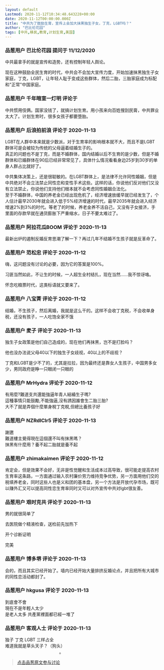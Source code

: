 ```yaml
---
layout: default
Lastmod: 2020-11-12T10:34:48.643228+00:00
date: 2020-11-12T00:00:00.000Z
title: "中共为了鼓励生育，宣传上会加大抹黑独生子女，丁克，LGBT吗？"
author: "巴比伦花园"
tags: [中共,移民,教育,计划生育,美国]
---
```



### 品葱用户 **巴比伦花园** 提问于 11/12/2020
    
中共最拿手的就是宣传和造势，还有控制年轻人舆论。  
  
现在这种鼓励全民生育的时代，中共会不会加大宣传力度，开始加速抹黑独生子女家庭，丁克，LGBT，让年轻人耻于变成这些群体，然后二胎，三胎家庭成为标配和"正常"中国家庭。
    
                

### 品葱用户 **千年暗室一灯明** 评论于 
        
中共惯用伎俩。国家没钱了，就搞计划生育。用小孩来向百姓搜刮民膏，中共罪业太大了。计划生育时，很多女孩子都要堕胎。
        
                

### 品葱用户 **后浪拍前浪** 评论于 2020-11-13
        
LGBT在人群中本来就是少数派，对于生育率的影响根本就不大，而且不是LGBT群体可是会被较为传统的父母逼着结婚生子的。  
真正的问题也不是丁克，而是不婚群体，国内结婚以后不生育的是少数，但是不婚群体和已婚群体在90后已经非常常见了，具体什么情况看看身边25岁到30岁的单身人群占比就好了。  
  
中共集体决策上，还是很聪敏的。在LGBT群体上，是法律不允许同性婚姻，但是中共绝对不会立法禁止同性恋和变性手术这些。这样的话，你说他们反对他们又没有立法禁止，你说他们支持他们根本就不会考虑同性婚姻合法化。  
至于不婚群体，中国的养老金已经出现危机了，经济增速放缓早就已经发生了，个人估计最早2030年就会进入低于5%经济增速的时代，最早2035年就会进入经济增速2%到3%的时代。等老了的时候，养老金养不活自己，又没有子女接济，手里面的存款早就在通货膨胀下严重缩水，日子不要太难过了。
        
                

### 品葱用户 **阿拉花瓜BOOM** 评论于 2020-11-13
        
最新出炉的遏制反婚反育思潮了解一下？再过几年不结婚不生孩子就是反革命了。
        
                

### 品葱用户 **范松忠** 评论于 2020-11-12
        
嗨，这问题没有讨论的必要，因为它的答案是100%。  
  
习匪当然如此，不让生的时候，一人超生全村结扎，现在当然……我不惊讶咯。  
  
怀念吃粮票时代，这类标语就又要来了。
        
                

### 品葱用户 **八宝萕** 评论于 2020-11-12
        
结婚，不生孩子，然后离婚，我就是这么干的。这样不会收丁克税，不会收单身税，还没有孩子，一人吃饱全家不饿
        
                

### 品葱用户 **麦子** 评论于 2020-11-13
        
独生子女政策是他们自己造成的，现在他们再抹黑，岂不是打脸吗？  
  
他也没办法说父母40以下的独生子女歧视，40以上的不歧视？  
  
丁克和LGBT是少不了的，尤其是拉拉，因为最终还是靠女人生孩子，中国男多女少，男同政府是睁一只眼闭一只眼的
        
                

### 品葱用户 **MrHydra** 评论于 2020-11-12
        
有用麼?難道支共還能強逼年青人結緍生子嗎?  
這種事情只能鼓勵,不能強逼,沒有誘因誰會生二胎三胎?  
大不了就是弄個什麼單身稅丁克稅,但總比養孩子好
        
                

### 品葱用户 **NZRdlClr5** 评论于 2020-11-13
        
謝邀  
難道樓主覺得現在這個還不叫有抹黑嗎？  
抹黑有什麼用？養不起二胎就是養不起
        
                

### 品葱用户 **zhimakaimen** 评论于 2020-11-12
        
肯定会，但是效果不会好，无非是性觉醒和生活成本过高导致，很可能走提高农村生育率这条路，一方面通过输入农村廉价劳力维持竞争优势，另一方面用他们交的税填养老金，同时这些人也是义和团的基本盘，另一个方法是开放代孕市场，既可以赚外汇又可以提高同性恋生育率同时又可以对外宣传中共对lgbt很友善。
        
                

### 品葱用户 **艰时克共** 评论于 2020-11-13
        
男的就很简单了  
  
去医院做个精液检查，送检前先加热下  
  
开个诊断证明  
  
完美
        
                

### 品葱用户 **博多堺** 评论于 2020-11-13
        
会的，而且其实已经开始了。墙内已经开始大量排挤反婚论点，并且把所有大城市的同性恋活动都封了。
        
                

### 品葱用户 **hkgusa** 评论于 2020-11-13
        
到底會不會  
現在不是年輕人太少  
是老人太多 共產黨裡面都已經一堆了
        
                

### 品葱用户 **客观人士** 评论于 2020-11-13
        
独子 丁克 LGBT 三样占全  
难道我就是草头天子？（狗头）                                                                                                                           。
        
                





> [点击品葱原文参与讨论](https://pincong.rocks/question/33425)

